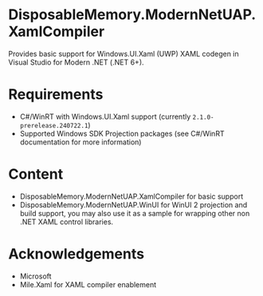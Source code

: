 # DisposableMemory.ModernNetUAP.XamlCompiler

Provides basic support for Windows.UI.Xaml (UWP) XAML codegen in Visual Studio for Modern .NET (.NET 6+).

# Requirements

- C#/WinRT with Windows.UI.Xaml support (currently `2.1.0-prerelease.240722.1`)
- Supported Windows SDK Projection packages (see C#/WinRT documentation for more information)

# Content

- DisposableMemory.ModernNetUAP.XamlCompiler for basic support
- DisposableMemory.ModernNetUAP.WinUI for WinUI 2 projection and build support, you may also use it as a sample for wrapping other non .NET XAML control libraries. 

# Acknowledgements

- Microsoft
- Mile.Xaml for XAML compiler enablement
